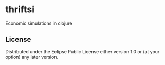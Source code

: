 # thriftsi

Economic simulations in clojure

## License

Distributed under the Eclipse Public License either version 1.0 or (at
your option) any later version.
